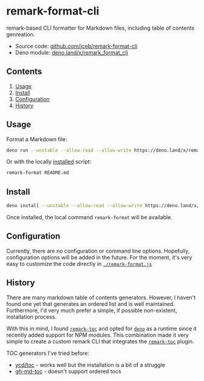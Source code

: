 # remark-format-cli

remark-based CLI formatter for Markdown files, including table of contents
genreation.

- Source code:
  [github.com/jceb/remark-format-cli](https://github.com/jceb/remark-format-cli)
- Deno module:
  [deno.land/x/remark_format_cli](https://deno.land/x/remark_format_cli)

## Contents

1. [Usage](#usage)
2. [Install](#install)
3. [Configuration](#configuration)
4. [History](#history)

## Usage

Format a Markdown file:

```bash
deno run --unstable --allow-read --allow-write https://deno.land/x/remark_format_cli/remark-format.js README.md
```

Or with the locally [installed](#install) script:

```bash
remark-format README.md
```

## Install

```bash
deno install --unstable --allow-read --allow-write https://deno.land/x/remark_format_cli/remark-format.js
```

Once installed, the local command `remark-format` will be available.

## Configuration

Currently, there are no configuration or command line options. Hopefully,
configuration options will be added in the future. For the moment, it's very
easy to customize the code directly in
[`./remark-format.js`](./remark-format.js)

## History

There are many markdown table of contents generators. However, I haven't found
one yet that generates an ordered list and is well maintained. Furthermore, I'd
very much prefer a simple, if possible non-existent, installation process.

With this in mind, I found
[`remark-toc`](https://github.com/remarkjs/remark-toc) and opted for
[`deno`](https://deno.land/) as a runtime since it recently added support for
NPM modules. This combination made it very simple to create a custom remark CLI
that integrates the [`remark-toc`](https://github.com/remarkjs/remark-toc)
plugin.

TOC generators I've tried before:

- [ycd/toc](https://github.com/ycd/toc) - works well but the installation is a
  bit of a struggle
- [gh-md-toc](https://github.com/ekalinin/github-markdown-toc) - doesn't support
  ordered tocs
